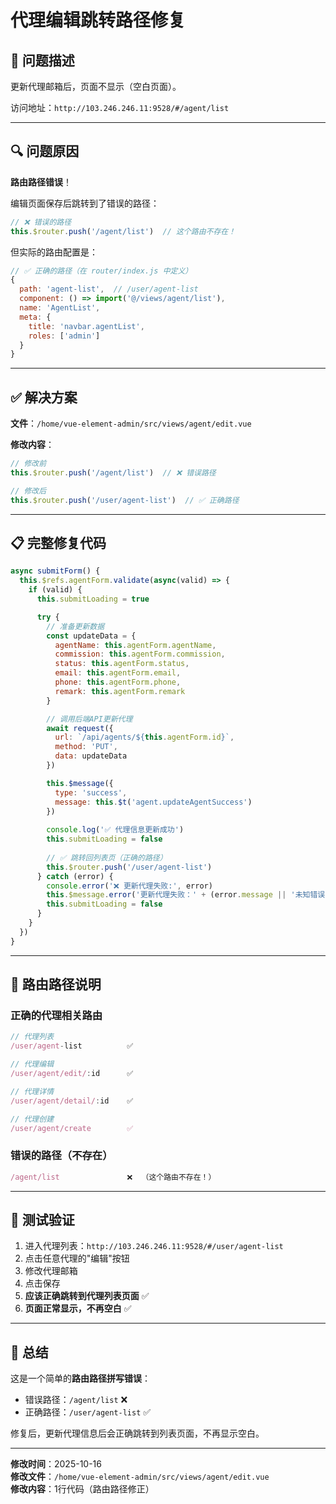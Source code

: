 # 代理编辑跳转路径修复

## 🐛 问题描述

更新代理邮箱后，页面不显示（空白页面）。

访问地址：`http://103.246.246.11:9528/#/agent/list`

---

## 🔍 问题原因

**路由路径错误**！

编辑页面保存后跳转到了错误的路径：

```javascript
// ❌ 错误的路径
this.$router.push('/agent/list')  // 这个路由不存在！
```

但实际的路由配置是：

```javascript
// ✅ 正确的路径（在 router/index.js 中定义）
{
  path: 'agent-list',  // /user/agent-list
  component: () => import('@/views/agent/list'),
  name: 'AgentList',
  meta: {
    title: 'navbar.agentList',
    roles: ['admin']
  }
}
```

---

## ✅ 解决方案

**文件**：`/home/vue-element-admin/src/views/agent/edit.vue`

**修改内容**：

```javascript
// 修改前
this.$router.push('/agent/list')  // ❌ 错误路径

// 修改后  
this.$router.push('/user/agent-list')  // ✅ 正确路径
```

---

## 📋 完整修复代码

```javascript
async submitForm() {
  this.$refs.agentForm.validate(async(valid) => {
    if (valid) {
      this.submitLoading = true

      try {
        // 准备更新数据
        const updateData = {
          agentName: this.agentForm.agentName,
          commission: this.agentForm.commission,
          status: this.agentForm.status,
          email: this.agentForm.email,
          phone: this.agentForm.phone,
          remark: this.agentForm.remark
        }

        // 调用后端API更新代理
        await request({
          url: `/api/agents/${this.agentForm.id}`,
          method: 'PUT',
          data: updateData
        })

        this.$message({
          type: 'success',
          message: this.$t('agent.updateAgentSuccess')
        })
        
        console.log('✅ 代理信息更新成功')
        this.submitLoading = false
        
        // ✅ 跳转回列表页（正确的路径）
        this.$router.push('/user/agent-list')
      } catch (error) {
        console.error('❌ 更新代理失败:', error)
        this.$message.error('更新代理失败：' + (error.message || '未知错误'))
        this.submitLoading = false
      }
    }
  })
}
```

---

## 🎯 路由路径说明

### 正确的代理相关路由

```javascript
// 代理列表
/user/agent-list          ✅

// 代理编辑
/user/agent/edit/:id      ✅

// 代理详情
/user/agent/detail/:id    ✅

// 代理创建
/user/agent/create        ✅
```

### 错误的路径（不存在）

```javascript
/agent/list               ❌  （这个路由不存在！）
```

---

## 🚀 测试验证

1. 进入代理列表：`http://103.246.246.11:9528/#/user/agent-list`
2. 点击任意代理的"编辑"按钮
3. 修改代理邮箱
4. 点击保存
5. **应该正确跳转到代理列表页面** ✅
6. **页面正常显示，不再空白** ✅

---

## 📝 总结

这是一个简单的**路由路径拼写错误**：

- 错误路径：`/agent/list` ❌
- 正确路径：`/user/agent-list` ✅

修复后，更新代理信息后会正确跳转到列表页面，不再显示空白。

---

**修改时间**：2025-10-16  
**修改文件**：`/home/vue-element-admin/src/views/agent/edit.vue`  
**修改内容**：1行代码（路由路径修正）
